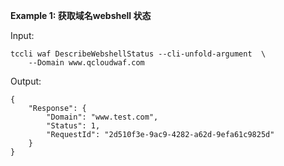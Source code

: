 **Example 1: 获取域名webshell 状态**



Input: 

```
tccli waf DescribeWebshellStatus --cli-unfold-argument  \
    --Domain www.qcloudwaf.com
```

Output: 
```
{
    "Response": {
        "Domain": "www.test.com",
        "Status": 1,
        "RequestId": "2d510f3e-9ac9-4282-a62d-9efa61c9825d"
    }
}
```

